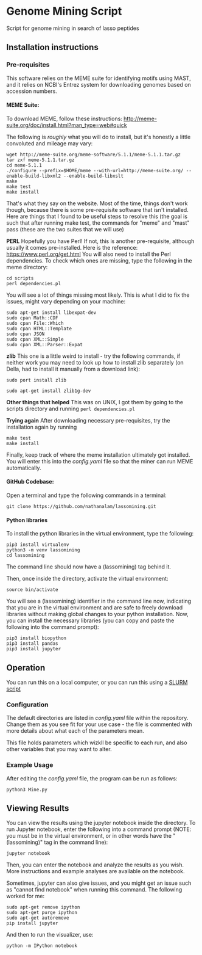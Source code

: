 # Genome Mining Script
Script for genome mining in search of lasso peptides

## Installation instructions

### Pre-requisites
This software relies on the MEME suite for identifying motifs using MAST, and it relies on NCBI's Entrez system for downloading genomes based on accession numbers.

#### MEME Suite:
To download MEME, follow these instructions: http://meme-suite.org/doc/install.html?man_type=web#quick

The following is *roughly* what you will do to install, but it's honestly a little convoluted and mileage may vary:
```
wget http://meme-suite.org/meme-software/5.1.1/meme-5.1.1.tar.gz
tar zxf meme-5.1.1.tar.gz
cd meme-5.1.1
./configure --prefix=$HOME/meme --with-url=http://meme-suite.org/ --enable-build-libxml2 --enable-build-libxslt
make
make test
make install
```
That's what they say on the website. Most of the time, things don't work though, because there is some pre-requisite software that isn't installed. Here are things that I found to be useful steps to resolve this (the goal is such that after running make test, the commands for "meme" and "mast" pass (these are the two suites that we will use)

**PERL**
Hopefully you have Perl! If not, this is another pre-requisite, although usually it comes pre-installed. Here is the reference: https://www.perl.org/get.html
You will also need to install the Perl dependencies. To check which ones are missing, type the following in the meme directory:
```
cd scripts
perl dependencies.pl
```
You will see a lot of things missing most likely. This is what I did to fix the issues, might vary depending on your machine:
```
sudo apt-get install libexpat-dev
sudo cpan Math::CDF
sudo cpan File::Which
sudo cpan HTML::Template
sudo cpan JSON
sudo cpan XML::Simple
sudo cpan XML::Parser::Expat
```

**zlib**
This one is a little weird to install - try the following commands, if neither work you may need to look up how to install zlib separately (on Della, had to install it manually from a download link):
```
sudo port install zlib
```
```
sudo apt-get install zlib1g-dev
```
**Other things that helped**
This was on UNIX, I got them by going to the scripts directory and running `perl dependencies.pl`

**Trying again**
After downloading necessary pre-requisites, try the installation again by running
```
make test
make install
```

Finally, keep track of where the meme installation ultimately got installed. You will enter this into the *config.yaml* file so that the miner can run MEME automatically.

#### GitHub Codebase:
Open a terminal and type the following commands in a terminal:
```
git clone https://github.com/nathanalam/lassomining.git
```

#### Python libraries
To install the python libraries in the virtual environment, type the following:
```
pip3 install virtualenv
python3 -m venv lassomining
cd lassomining
```
The command line should now have a (lassomining) tag behind it.

Then, once inside the directory, activate the virtual environment:
```
source bin/activate
```
You will see a (lassomining) identifier in the command line now, indicating that you are in the virtual environment and are safe to freely download libraries without making global changes to your python installation. Now, you can install the necessary libraries (you can copy and paste the following into the command prompt):
```
pip3 install biopython
pip3 install pandas
pip3 install jupyter
```
## Operation
You can run this on a local computer, or you can run this using a [SLURM script](https://researchcomputing.princeton.edu/education/online-tutorials/getting-started/introducing-slurm)

### Configuration
The default directories are listed in *config.yaml* file within the repository. Change them as you see fit for your use case - the file is commented with more details about what each of the parameters mean.

This file holds parameters which wizkll be specific to each run, and also other variables that you may want to alter.

### Example Usage
After editing the *config.yaml* file, the program can be run as follows:
```
python3 Mine.py
```

## Viewing Results
You can view the results using the jupyter notebook inside the directory. To run Jupyter notebook, enter the following into a command prompt (NOTE: you must be in the virtual environment, or in other words have the "(lassomining)" tag in the command line):
```
jupyter notebook
```
Then, you can enter the notebook and analyze the results as you wish. More instructions and example analyses are available on the notebook.

Sometimes, jupyter can also give issues, and you might get an issue such as "cannot find notebook" when running this command. The following worked for me:
```
sudo apt-get remove ipython
sudo apt-get purge ipython
sudo apt-get autoremove
pip install jupyter
```

And then to run the visualizer, use:
```
python -m IPython notebook
```
